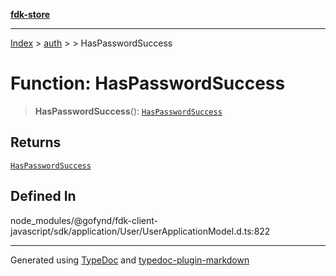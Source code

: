 [**fdk-store**](../../../README.md)
***

[Index](../../../API.md) > [auth](../../README.md) > [<internal>](../README.md) > HasPasswordSuccess

# Function: HasPasswordSuccess

> **HasPasswordSuccess**(): [`HasPasswordSuccess`](../type-aliases/type-alias.HasPasswordSuccess.md)

## Returns

[`HasPasswordSuccess`](../type-aliases/type-alias.HasPasswordSuccess.md)

## Defined In

node\_modules/@gofynd/fdk-client-javascript/sdk/application/User/UserApplicationModel.d.ts:822

***
Generated using [TypeDoc](https://typedoc.org/) and [typedoc-plugin-markdown](https://www.npmjs.com/package/typedoc-plugin-markdown)
